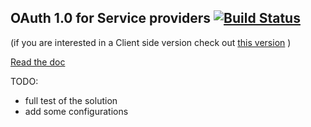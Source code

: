 ## OAuth 1.0 for Service providers [![Build Status](https://travis-ci.org/ericaro/oauthprovider.png?branch=master)](https://travis-ci.org/ericaro/oauthprovider)

(if you are interested in a Client side version check out [this version](https://github.com/ericaro/oauth) )

[Read the doc](http://godoc.org/github.com/ericaro/oauthprovider)


TODO: 

 - full test of the solution
 - add some configurations
